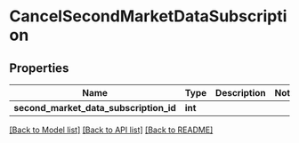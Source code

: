# CancelSecondMarketDataSubscription

## Properties
Name | Type | Description | Notes
------------ | ------------- | ------------- | -------------
**second_market_data_subscription_id** | **int** |  | 

[[Back to Model list]](../README.md#documentation-for-models) [[Back to API list]](../README.md#documentation-for-api-endpoints) [[Back to README]](../README.md)


